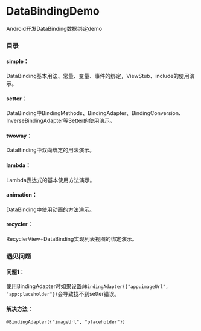 # DataBindingDemo
Android开发DataBinding数据绑定demo  
### 目录  
#### simple：
DataBinding基本用法、常量、变量、事件的绑定，ViewStub、include的使用演示。
#### setter：
DataBinding中BindingMethods、BindingAdapter、BindingConversion、InverseBindingAdapter等Setter的使用演示。  
#### twoway：
DataBinding中双向绑定的用法演示。
#### lambda：
Lambda表达式的基本使用方法演示。  
#### animation：
DataBinding中使用动画的方法演示。 
#### recycler：
RecyclerView+DataBinding实现列表视图的绑定演示。  
### 遇见问题  

#### 问题1：  
使用BindingAdapter时如果设置`@BindingAdapter({"app:imageUrl", "app:placeholder"})`会导致找不到setter错误。  
#### 解决方法：
`@BindingAdapter({"imageUrl", "placeholder"})`


